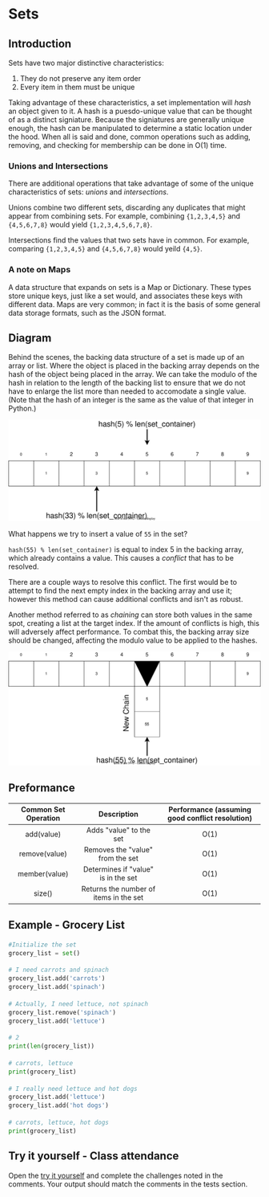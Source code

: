 # Sets

## Introduction

Sets have two major distinctive characteristics:

1. They do not preserve any item order
2. Every item in them must be unique

Taking advantage of these characteristics, a set implementation will *hash*
an object given to it. A hash is a puesdo-unique value that can be thought
of as a distinct signiature. Because the signiatures are generally unique enough,
the hash can be manipulated to determine a static location under the hood.
When all is said and done, common operations such as adding, removing, and
checking for membership can be done in O(1) time.

### Unions and Intersections

There are additional operations that take advantage of some of the unique
characteristics of sets: *unions* and *intersections*.

Unions combine two different sets, discarding any duplicates that might appear
from combining sets. For example, combining `{1,2,3,4,5}` and `{4,5,6,7,8}`
would yield `{1,2,3,4,5,6,7,8}`.

Intersections find the values that two sets have in common. For example, comparing
`{1,2,3,4,5}` and `{4,5,6,7,8}` would yeild `{4,5}`.


### A note on Maps

A data structure that expands on sets is a Map or Dictionary. These types store
unique keys, just like a set would, and associates these keys with different data.
Maps are very common; in fact it is the basis of some general data storage formats,
such as the JSON format.

## Diagram

Behind the scenes, the backing data structure of a set is made up of an array or
list. Where the object is placed in the backing array depends on the hash of the
object being placed in the array. We can take the modulo of the hash in relation to
the length of the backing list to ensure that we do not have to enlarge the list
more than needed to accomodate a single value. (Note that the hash of an integer is
the same as the value of that integer in Python.)

![Set example](pictures/set-diagram.drawio.svg)

What happens we try to insert a value of `55` in the set?

`hash(55) % len(set_container)` is equal to index 5 in the backing array, which
already contains a value. This causes a *conflict* that has to be resolved.

There are a couple ways to resolve this conflict. The first would be to attempt
to find the next empty index in the backing array and use it; however this method can
cause additional conflicts and isn't as robust.

Another method referred to as *chaining* can store both values in the same spot,
creating a list at the target index. If the amount of conflicts is high, this will
adversely affect performance. To combat this, the backing array size should be
changed, affecting the modulo value to be applied to the hashes.

![Chaining example](pictures/set-diagram-chaining.drawio.svg)

## Preformance

| Common Set Operation |               Description              | Performance (assuming good conflict resolution) |
|:--------------------:|:--------------------------------------:|:-----------------------------------------------:|
|      add(value)      |         Adds "value" to the set        |                       O(1)                      |
|     remove(value)    |    Removes the "value" from the set    |                       O(1)                      |
|     member(value)    |   Determines if "value" is in the set  |                       O(1)                      |
|        size()        | Returns the number of items in the set |                       O(1)                      |

## Example - Grocery List

```python
#Initialize the set
grocery_list = set()

# I need carrots and spinach
grocery_list.add('carrots')
grocery_list.add('spinach')

# Actually, I need lettuce, not spinach
grocery_list.remove('spinach')
grocery_list.add('lettuce')

# 2
print(len(grocery_list))

# carrots, lettuce
print(grocery_list)

# I really need lettuce and hot dogs
grocery_list.add('lettuce')
grocery_list.add('hot dogs')

# carrots, lettuce, hot dogs
print(grocery_list)
```

## Try it yourself - Class attendance

Open the [try it yourself](src/tryit_sets.py) and complete the challenges noted in
the comments. Your output should match the comments in the tests section.
